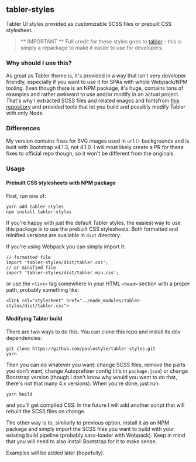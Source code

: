 ## tabler-styles

Tabler UI styles provided as customizable SCSS files or prebuilt CSS stylesheet.

> ** IMPORTANT **
> Full credit for these styles goes to [tabler](https://github.com/tabler/tabler) - this is
> simply a repackage to make it easier to use for developers.

### Why should I use this?

As great as Tabler theme is, it's provided in a way that isn't very developer friendly,
especially if you want to use it for SPAs with whole Webpack/NPM tooling. Even though there is
an NPM package, it's huge, contains tons of examples and rather awkward to use and/or modify in an actual project.
That's why I extracted SCSS files and related images and fontsfrom [this repository](https://github.com/tabler/tabler)
and provided tools that let you build and possibly modify Tabler with only Node.

### Differences

My version contains fixes for SVG images used in `url()` backgrounds and is built with Bootstrap v4.1.3, not 4.1.0.
I will most likely create a PR for these fixes to official repo though, so it won't be different from the originals.

### Usage

#### Prebuilt CSS stylesheets with NPM package

First, run one of:

```
yarn add tabler-styles
npm install tabler-styles
```

If you're happy with just the default Tabler styles, the easiest way to use
this package is to use the prebuilt CSS stylesheets. Both formatted and minified versions
are available in `dist` directory.

If you're using Webpack you can simply import it:

```
// formatted file
import 'tabler-styles/dist/tabler.css';
// or minified file
import 'tabler-styles/dist/tabler.min.css';
```

or use the `<link>` tag somewhere in your HTML `<head>` section with a proper path, probably something like:

```
<link rel="stylesheet" href="../node_modules/tabler-styles/dist/tabler.css">
```

#### Modifying Tabler build

There are two ways to do this. You can clone this repo and install its dev dependencies:

```
git clone https://github.com/paolostyle/tabler-styles.git
yarn
```

Then you can do whatever you want: change SCSS files, remove the parts you don't want,
change Autoprefixer config (it's in `package.json`) or change Bootstrap version (though I don't know why
would you want to do that, there's not that many 4.x versions). When you're done, just run:

```
yarn build
```

and you'll get compiled CSS. In the future I will add another script that will rebuilt the SCSS files on change.

The other way is to, similarly to previous option, install it as an NPM package and simply import the SCSS files you want to build
with your existing build pipeline (probably sass-loader with Webpack). Keep in mind that you will need to also install Bootstrap
for it to make sense.

Examples will be added later (hopefully).
